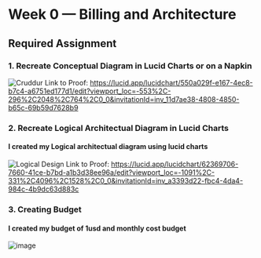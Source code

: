 # Week 0 — Billing and Architecture
## Required Assignment 
### 1. Recreate Conceptual Diagram in Lucid Charts or on a Napkin
![Cruddur](https://user-images.githubusercontent.com/94593936/219876725-c17e31b2-7c13-4acb-b75b-d9e65291b223.jpeg)
Link to Proof: https://lucid.app/lucidchart/550a029f-e167-4ec8-b7c4-a6751ed177d1/edit?viewport_loc=-553%2C-296%2C2048%2C764%2C0_0&invitationId=inv_11d7ae38-4808-4850-b65c-69b59d7628b9
### 2. Recreate Logical Architectual Diagram in Lucid Charts
#### I created my Logical architectual diagram using lucid charts
![Logical Design](https://user-images.githubusercontent.com/94593936/219876828-12828c5d-d31f-4829-b879-457e94c970ab.jpeg)
Link to Proof: https://lucid.app/lucidchart/62369706-7660-41ce-b7bd-a1b3d38ee96a/edit?viewport_loc=-1091%2C-331%2C4096%2C1528%2C0_0&invitationId=inv_a3393d22-fbc4-4da4-984c-4b9dc63d883c
### 3. Creating Budget
#### I created my budget of 1usd and monthly cost budget
![image](https://user-images.githubusercontent.com/94593936/219877203-c58df982-b70f-48d2-abfa-e4f26e24ae55.png)

